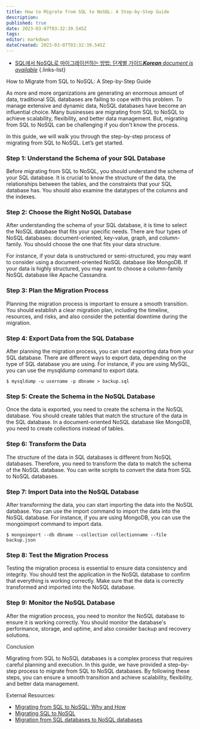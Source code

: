 ```yaml
---
title: How to Migrate from SQL to NoSQL: A Step-by-Step Guide
description: 
published: true
date: 2023-03-07T03:32:39.545Z
tags: 
editor: markdown
dateCreated: 2023-03-07T03:32:39.545Z
---
```


- [SQL에서 NoSQL로 마이그레이션하는 방법: 단계별 가이드***Korean** document is available*](/ko/Knowledge-base/NoSQL/how-to-migrate-from-sql-to-nosql-a-step-by-step-guide)
{.links-list}

How to Migrate from SQL to NoSQL: A Step-by-Step Guide

As more and more organizations are generating an enormous amount of data, traditional SQL databases are failing to cope with this problem. To manage extensive and dynamic data, NoSQL databases have become an influential choice. Many businesses are migrating from SQL to NoSQL to achieve scalability, flexibility, and better data management. But, migrating from SQL to NoSQL can be challenging if you don't know the process.

In this guide, we will walk you through the step-by-step process of migrating from SQL to NoSQL. Let’s get started.

### Step 1: Understand the Schema of your SQL Database

Before migrating from SQL to NoSQL, you should understand the schema of your SQL database. It is crucial to know the structure of the data, the relationships between the tables, and the constraints that your SQL database has. You should also examine the datatypes of the columns and the indexes.

### Step 2: Choose the Right NoSQL Database

After understanding the schema of your SQL database, it is time to select the NoSQL database that fits your specific needs. There are four types of NoSQL databases: document-oriented, key-value, graph, and column-family. You should choose the one that fits your data structure.

For instance, if your data is unstructured or semi-structured, you may want to consider using a document-oriented NoSQL database like MongoDB. If your data is highly structured, you may want to choose a column-family NoSQL database like Apache Cassandra.

### Step 3: Plan the Migration Process

Planning the migration process is important to ensure a smooth transition. You should establish a clear migration plan, including the timeline, resources, and risks, and also consider the potential downtime during the migration.

### Step 4: Export Data from the SQL Database

After planning the migration process, you can start exporting data from your SQL database. There are different ways to export data, depending on the type of SQL database you are using. For instance, if you are using MySQL, you can use the mysqldump command to export data.

```{bash}
$ mysqldump -u username -p dbname > backup.sql
```

### Step 5: Create the Schema in the NoSQL Database

Once the data is exported, you need to create the schema in the NoSQL database. You should create tables that match the structure of the data in the SQL database. In a document-oriented NoSQL database like MongoDB, you need to create collections instead of tables.

### Step 6: Transform the Data

The structure of the data in SQL databases is different from NoSQL databases. Therefore, you need to transform the data to match the schema of the NoSQL database. You can write scripts to convert the data from SQL to NoSQL databases.

### Step 7: Import Data into the NoSQL Database

After transforming the data, you can start importing the data into the NoSQL database. You can use the import command to import the data into the NoSQL database. For instance, if you are using MongoDB, you can use the mongoimport command to import data.

```{bash}
$ mongoimport --db dbname --collection collectionname --file backup.json
```

### Step 8: Test the Migration Process

Testing the migration process is essential to ensure data consistency and integrity. You should test the application in the NoSQL database to confirm that everything is working correctly. Make sure that the data is correctly transformed and imported into the NoSQL database.

### Step 9: Monitor the NoSQL Database

After the migration process, you need to monitor the NoSQL database to ensure it is working correctly. You should monitor the database's performance, storage, and uptime, and also consider backup and recovery solutions.

Conclusion

Migrating from SQL to NoSQL databases is a complex process that requires careful planning and execution. In this guide, we have provided a step-by-step process to migrate from SQL to NoSQL databases. By following these steps, you can ensure a smooth transition and achieve scalability, flexibility, and better data management.

External Resources:
- [Migrating from SQL to NoSQL: Why and How](https://www.mongodb.com/blog/post/migrating-from-sql-to-nosql-why-and-how)
- [Migrating SQL to NoSQL](https://www.couchbase.com/resources/migrating-sql-nosql)
- [Migration from SQL databases to NoSQL databases](https://www.ibm.com/cloud/blog/migration-from-sql-databases-to-nosql-databases)